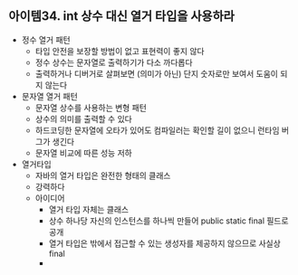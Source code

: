 ## 아이템34. int 상수 대신 열거 타입을 사용하라

* 정수 열거 패턴
	* 타입 안전을 보장할 방법이 없고 표현력이 좋지 않다
	* 정수 상수는 문자열로 출력하기가 다소 까다롭다
	* 출력하거나 디버거로 살펴보면 (의미가 아닌) 단지 숫자로만 보여서 도움이 되지 않는다
* 문자열 열거 패턴
	* 문자열 상수를 사용하는 변형 패턴
	* 상수의 의미를 출력할 수 있다
	* 하드코딩한 문자열에 오타가 있어도 컴파일러는 확인할 길이 없으니 런타임 버그가 생긴다
	* 문자열 비교에 따른 성능 저하 
* 열거타입
	* 자바의 열거 타입은 완전한 형태의 클래스
	* 강력하다
	* 아이디어
		* 열거 타입 자체는 클래스
		* 상수 하나당 자신의 인스턴스를 하나씩 만들어 public static final 필드로 공개 
		* 열거 타입은 밖에서 접근할 수 있는 생성자를 제공하지 않으므로 사실상 final
		* 
<!--stackedit_data:
eyJoaXN0b3J5IjpbMTg4Mzg1NTA4XX0=
-->
